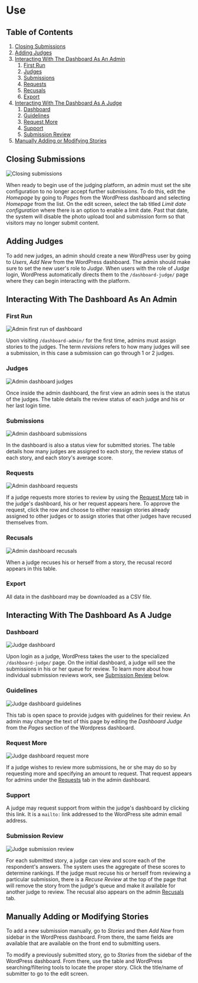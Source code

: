 # Use

## Table of Contents

1. [Closing Submissions](#closing-submissions)
2. [Adding Judges](#adding-judges)
3. [Interacting With The Dashboard As An Admin](#interacting-with-the-dashboard-as-an-admin)
   1. [First Run](#first-run)
   2. [Judges](#judges)
   3. [Submissions](#submissions)
   4. [Requests](#requests)
   5. [Recusals](#recusals)
   6. [Export](#export)
4. [Interacting With The Dashboard As A Judge](#interacting-with-the-dashboard-as-an-judge)
   1. [Dashboard](#dashboard)
   2. [Guidelines](#guidelines)
   3. [Request More](#request-more)
   4. [Support](#support)
   5. [Submission Review](#submission-review)
5. [Manually Adding or Modifying Stories](#manually-adding-or-modifying-stories)

## Closing Submissions

![Closing submissions](use_adminclose.png)

When ready to begin use of the judging platform, an admin must set the site configuration to no longer accept further submissions. To do this, edit the _Homepage_ by going to _Pages_ from the WordPress dashboard and selecting _Homepage_ from the list. On the edit screen, select the tab titled _Limit date configuration_ where there is an option to enable a limit date. Past that date, the system will disable the photo upload tool and submission form so that visitors may no longer submit content.

## Adding Judges

To add new judges, an admin should create a new WordPress user by going to _Users_, _Add New_ from the WordPress dashboard. The admin should make sure to set the new user's role to _Judge_. When users with the role of _Judge_ login, WordPress automatically directs them to the `/dashboard-judge/` page where they can begin interacting with the platform.

## Interacting With The Dashboard As An Admin

### First Run

![Admin first run of dashboard](use_firstrun.png)

Upon visiting `/dashboard-admin/` for the first time, admins must assign stories to the judges. The term _revisions_ refers to how many judges will see a submission, in this case a submission can go through 1 or 2 judges.

### Judges

![Admin dashboard judges](use_adminjudges.png)

Once inside the admin dashboard, the first view an admin sees is the status of the judges. The table details the review status of each judge and his or her last login time.

### Submissions

![Admin dashboard submissions](use_adminsubmissions.png)

In the dashboard is also a status view for submitted stories. The table details how many judges are assigned to each story, the review status of each story, and each story's average score.

### Requests

![Admin dashboard requests](use_adminrequests.png)

If a judge requests more stories to review by using the [Request More](#request-more) tab in the judge's dashboard, his or her request appears here. To approve the request, click the row and choose to either reassign stories already assigned to other judges or to assign stories that other judges have recused themselves from.

### Recusals

![Admin dashboard recusals](use_adminrecuses.png)

When a judge recuses his or herself from a story, the recusal record appears in this table.

### Export

All data in the dashboard may be downloaded as a CSV file.

## Interacting With The Dashboard As A Judge

### Dashboard

![Judge dashboard](use_judgedashboard.png)

Upon login as a judge, WordPress takes the user to the specialized `/dashboard-judge/` page. On the initial dashboard, a judge will see the submissions in his or her queue for review. To learn more about how individual submission reviews work, see [Submission Review](#submission-review) below.

### Guidelines

![Judge dashboard guidelines](use_judgeguidelines.png)

This tab is open space to provide judges with guidelines for their review. An admin may change the text of this page by editing the _Dashboard Judge_ from the  _Pages_ section of the Wordpress dashboard.

### Request More

![Judge dashboard request more](use_judgerequestmore.png)

If a judge wishes to review more submissions, he or she may do so by requesting more and specifying an amount to request. That request appears for admins under the [Requests](#requests) tab in the admin dashboard.

### Support

A judge may request support from within the judge's dashboard by clicking this link. It is a `mailto:` link addressed to the WordPress site admin email address.

### Submission Review

![Judge submission review](use_judgereview.png)

For each submitted story, a judge can view and score each of the respondent's answers. The system uses the aggregate of these scores to determine rankings. If the judge must recuse his or herself from reviewing a particular submission, there is a _Recuse Review_ at the top of the page that will remove the story from the judge's queue and make it available for another judge to review. The recusal also appears on the admin [Recusals](#recusals) tab.

## Manually Adding or Modifying Stories

To add a new submission manually, go to _Stories_ and then _Add New_ from sidebar in the WordPress dashboard. From there, the same fields are available that are available on the front end to submitting users.

To modify a previously submitted story, go to _Stories_ from the sidebar of the WordPress dashboard. From there, use the table and WordPress searching/filtering tools to locate the proper story. Click the title/name of submitter to go to the edit screen.
